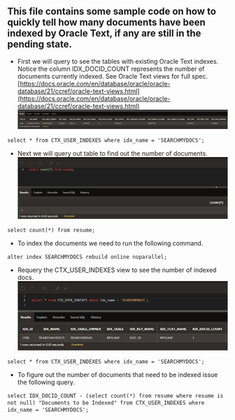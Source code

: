 ## This file contains some sample code on how to quickly tell how many documents have been indexed by Oracle Text, if any are still in the pending state.

- First we will query to see the tables with existing Oracle Text indexes. Notice the column IDX_DOCID_COUNT represents the number of documents currently indexed. See Oracle Text views for full spec. [https://docs.oracle.com/en/database/oracle/oracle-database/21/ccref/oracle-text-views.html](https://docs.oracle.com/en/database/oracle/oracle-database/21/ccref/oracle-text-views.html)
![](assets/indexedDocsCheck-0673052d.png)

```
select * from CTX_USER_INDEXES where idx_name = 'SEARCHMYDOCS';
```

- Next we will query out table to find out the number of documents.
![](assets/indexedDocsCheck-1efbcd19.png)
```
select count(*) from resume;
```

- To index the documents we need to run the following command.
```
alter index SEARCHMYDOCS rebuild online noparallel;
```

- Requery the CTX_USER_INDEXES view to see the number of indexed docs.
![](assets/indexedDocsCheck-7fabc7a3.png)
```
select * from CTX_USER_INDEXES where idx_name = 'SEARCHMYDOCS';
```

- To figure out the number of documents that need to be indexed issue the following query.
```
select IDX_DOCID_COUNT - (select count(*) from resume where resume is not null) "Documents to be Indexed" from CTX_USER_INDEXES where idx_name = 'SEARCHMYDOCS';
```
